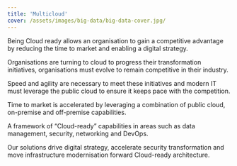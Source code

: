 ```yaml
---
title: 'Multicloud'
cover: /assets/images/big-data/big-data-cover.jpg/
---
```


Being Cloud ready allows an organisation to gain a competitive advantage by reducing the time to market and enabling a digital strategy. 


Organisations are turning to cloud to progress their transformation initiatives, organisations must evolve to remain competitive in their industry. 


Speed and agility are necessary to meet these initiatives and modern IT must leverage the public cloud to ensure it keeps pace with the competition.


Time to market is accelerated by leveraging a combination of public cloud, on-premise and off-premise capabilities.


A framework of “Cloud-ready” capabilities in areas such as data management, security, networking and DevOps. 


Our solutions drive digital strategy, accelerate security transformation and move infrastructure modernisation forward Cloud-ready architecture.
